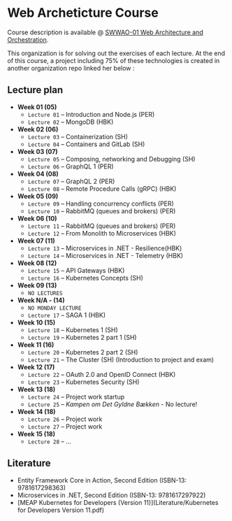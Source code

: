 # Web Archeticture Course 

Course description is available @ [SWWAO-01 Web Architecture and Orchestration](https://kursuskatalog.au.dk/en/course/117902/SWWAO-01-Web-Architecture-and-Orchestration).

This organization is for solving out the exercises of each lecture. At the end of this course, a project including 75% of these technologies is created in another organization repo linked her below : 

## Lecture plan
- **Week 01 (05)**
	- `Lecture 01` – Introduction and Node.js (PER)
	- `Lecture 02` – MongoDB (HBK)
- **Week 02 (06)**
	- `Lecture 03` – Containerization (SH)
	- `Lecture 04` – Containers and GitLab (SH)
- **Week 03 (07)**
	- `Lecture 05` – Composing, networking and Debugging (SH)
	- `Lecture 06` – GraphQL 1 (PER)
- **Week 04 (08)**
	- `Lecture 07` – GraphQL 2 (PER)
	- `Lecture 08` – Remote Procedure Calls (gRPC) (HBK)
- **Week 05 (09)**
	- `Lecture 09` – Handling concurrency conflicts (PER)
	- `Lecture 10` – RabbitMQ (queues and brokers) (PER)
- **Week 06 (10)**
	- `Lecture 11` – RabbitMQ (queues and brokers) (PER)
	- `Lecture 12` – From Monolith to Microservices (HBK)
- **Week 07 (11)**
	- `Lecture 13` – Microservices in .NET - Resilience(HBK)
	- `Lecture 14` – Microservices in .NET - Telemetry (HBK)
- **Week 08 (12)**
	- `Lecture 15` – API Gateways (HBK)
	- `Lecture 16` – Kubernetes Concepts (SH)
- **Week 09 (13)**
	- `NO LECTURES` 
- **Week N/A - (14)**
	- `NO MONDAY LECTURE`   
	- `Lecture 17` – SAGA 1 (HBK)
- **Week 10 (15)**
	- `Lecture 18` – Kubernetes 1 (SH)
	- `Lecture 19` – Kubernetes 2 part 1 (SH)
- **Week 11 (16)**
	- `Lecture 20` – Kubernetes 2 part 2 (SH) 
	- `Lecture 21` – The Cluster (SH) (Introduction to project and exam)
- **Week 12 (17)**
	- `Lecture 22` – OAuth 2.0 and OpenID Connect (HBK)
	- `Lecture 23` – Kubernetes Security (SH)
- **Week 13 (18)**
	- `Lecture 24` – Project work startup
	- `Lecture 25` – _Kampen om Det Gyldne Bækken_ - No lecture!
- **Week 14 (18)**
	- `Lecture 26` – Project work
	- `Lecture 27` – Project work
- **Week 15 (18)**
	- `Lecture 28` – ...

## Literature
- Entity Framework Core in Action, Second Edition (ISBN-13: 9781617298363)
- Microservices in .NET, Second Edition (ISBN-13: 9781617297922)
- [MEAP Kubernetes for Developers (Version 11)](Literature/Kubernetes for Developers Version 11.pdf)
